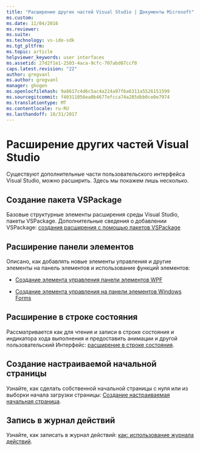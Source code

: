 ```yaml
---
title: "Расширение других частей Visual Studio | Документы Microsoft"
ms.custom: 
ms.date: 11/04/2016
ms.reviewer: 
ms.suite: 
ms.technology: vs-ide-sdk
ms.tgt_pltfrm: 
ms.topic: article
helpviewer_keywords: user interfaces
ms.assetid: 27d2f1e1-2503-4aca-9cfc-707abd07ccf0
caps.latest.revision: "22"
author: gregvanl
ms.author: gregvanl
manager: ghogen
ms.openlocfilehash: 9a8617c4d6c5ac4a224a97f6a6311a5526151599
ms.sourcegitcommit: f40311056ea0b4677efcca74a285dbb0ce0e7974
ms.translationtype: MT
ms.contentlocale: ru-RU
ms.lasthandoff: 10/31/2017
---
```

# <a name="extending-other-parts-of-visual-studio"></a>Расширение других частей Visual Studio
Существуют дополнительные части пользовательского интерфейса Visual Studio, можно расширить. Здесь мы покажем лишь несколько.  
  
## <a name="creating-a-vspackage"></a>Создание пакета VSPackage  
 Базовые структурные элементы расширения среды Visual Studio, пакеты VSPackage.  Дополнительные сведения о добавлении VSPackage: [создания расширения с помощью пакетов VSPackage](../extensibility/creating-an-extension-with-a-vspackage.md)  
  
## <a name="extending-the-toolbox"></a>Расширение панели элементов  
 Описано, как добавлять новые элементы управления и другие элементы на панель элементов и использование функций элементов:  
  
-   [Создание элемента управления панели элементов WPF](../extensibility/creating-a-wpf-toolbox-control.md)  
  
-   [Создание элемента управления на панели элементов Windows Forms](../extensibility/creating-a-windows-forms-toolbox-control.md)  
  
## <a name="extending-the-status-bar"></a>Расширение в строке состояния  
 Рассматривается как для чтения и записи в строке состояния и индикатора хода выполнения и предоставить анимации и другой пользовательский Интерфейс: [расширение в строке состояния](../extensibility/extending-the-status-bar.md).  
  
## <a name="creating-custom-start-pages"></a>Создание настраиваемой начальной страницы  
 Узнайте, как сделать собственной начальной страницы с нуля или из выборки начала загрузки страницы: [Создание настраиваемая начальная страница](../extensibility/creating-a-custom-start-page.md).  
  
## <a name="write-to-the-activity-log"></a>Запись в журнал действий  
 Узнайте, как записать в журнал действий: [как: использование журнала действий](../extensibility/how-to-use-the-activity-log.md).